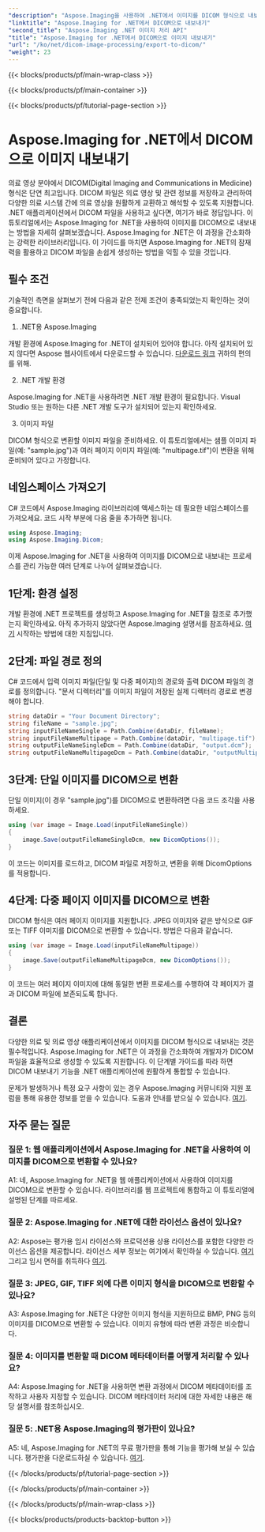 ```yaml
---
"description": "Aspose.Imaging을 사용하여 .NET에서 이미지를 DICOM 형식으로 내보내는 방법을 알아보세요. 의료 이미지를 손쉽게 변환할 수 있습니다."
"linktitle": "Aspose.Imaging for .NET에서 DICOM으로 내보내기"
"second_title": "Aspose.Imaging .NET 이미지 처리 API"
"title": "Aspose.Imaging for .NET에서 DICOM으로 이미지 내보내기"
"url": "/ko/net/dicom-image-processing/export-to-dicom/"
"weight": 23
---
```


{{< blocks/products/pf/main-wrap-class >}}

{{< blocks/products/pf/main-container >}}

{{< blocks/products/pf/tutorial-page-section >}}

# Aspose.Imaging for .NET에서 DICOM으로 이미지 내보내기

의료 영상 분야에서 DICOM(Digital Imaging and Communications in Medicine) 형식은 단연 최고입니다. DICOM 파일은 의료 영상 및 관련 정보를 저장하고 관리하여 다양한 의료 시스템 간에 의료 영상을 원활하게 교환하고 해석할 수 있도록 지원합니다. .NET 애플리케이션에서 DICOM 파일을 사용하고 싶다면, 여기가 바로 정답입니다. 이 튜토리얼에서는 Aspose.Imaging for .NET을 사용하여 이미지를 DICOM으로 내보내는 방법을 자세히 살펴보겠습니다. Aspose.Imaging for .NET은 이 과정을 간소화하는 강력한 라이브러리입니다. 이 가이드를 마치면 Aspose.Imaging for .NET의 잠재력을 활용하고 DICOM 파일을 손쉽게 생성하는 방법을 익힐 수 있을 것입니다.

## 필수 조건

기술적인 측면을 살펴보기 전에 다음과 같은 전제 조건이 충족되었는지 확인하는 것이 중요합니다.

1. .NET용 Aspose.Imaging

개발 환경에 Aspose.Imaging for .NET이 설치되어 있어야 합니다. 아직 설치되어 있지 않다면 Aspose 웹사이트에서 다운로드할 수 있습니다. [다운로드 링크](https://releases.aspose.com/imaging/net/) 귀하의 편의를 위해.

2. .NET 개발 환경

Aspose.Imaging for .NET을 사용하려면 .NET 개발 환경이 필요합니다. Visual Studio 또는 원하는 다른 .NET 개발 도구가 설치되어 있는지 확인하세요.

3. 이미지 파일

DICOM 형식으로 변환할 이미지 파일을 준비하세요. 이 튜토리얼에서는 샘플 이미지 파일(예: "sample.jpg")과 여러 페이지 이미지 파일(예: "multipage.tif")이 변환을 위해 준비되어 있다고 가정합니다.

## 네임스페이스 가져오기

C# 코드에서 Aspose.Imaging 라이브러리에 액세스하는 데 필요한 네임스페이스를 가져오세요. 코드 시작 부분에 다음 줄을 추가하면 됩니다.

```csharp
using Aspose.Imaging;
using Aspose.Imaging.Dicom;
```

이제 Aspose.Imaging for .NET을 사용하여 이미지를 DICOM으로 내보내는 프로세스를 관리 가능한 여러 단계로 나누어 살펴보겠습니다.

## 1단계: 환경 설정

개발 환경에 .NET 프로젝트를 생성하고 Aspose.Imaging for .NET을 참조로 추가했는지 확인하세요. 아직 추가하지 않았다면 Aspose.Imaging 설명서를 참조하세요. [여기](https://reference.aspose.com/imaging/net/) 시작하는 방법에 대한 지침입니다.

## 2단계: 파일 경로 정의

C# 코드에서 입력 이미지 파일(단일 및 다중 페이지)의 경로와 출력 DICOM 파일의 경로를 정의합니다. "문서 디렉터리"를 이미지 파일이 저장된 실제 디렉터리 경로로 변경해야 합니다.

```csharp
string dataDir = "Your Document Directory";
string fileName = "sample.jpg";
string inputFileNameSingle = Path.Combine(dataDir, fileName);
string inputFileNameMultipage = Path.Combine(dataDir, "multipage.tif");
string outputFileNameSingleDcm = Path.Combine(dataDir, "output.dcm");
string outputFileNameMultipageDcm = Path.Combine(dataDir, "outputMultipage.dcm");
```

## 3단계: 단일 이미지를 DICOM으로 변환

단일 이미지(이 경우 "sample.jpg")를 DICOM으로 변환하려면 다음 코드 조각을 사용하세요.

```csharp
using (var image = Image.Load(inputFileNameSingle))
{
    image.Save(outputFileNameSingleDcm, new DicomOptions());
}
```

이 코드는 이미지를 로드하고, DICOM 파일로 저장하고, 변환을 위해 DicomOptions를 적용합니다.

## 4단계: 다중 페이지 이미지를 DICOM으로 변환

DICOM 형식은 여러 페이지 이미지를 지원합니다. JPEG 이미지와 같은 방식으로 GIF 또는 TIFF 이미지를 DICOM으로 변환할 수 있습니다. 방법은 다음과 같습니다.

```csharp
using (var image = Image.Load(inputFileNameMultipage))
{
    image.Save(outputFileNameMultipageDcm, new DicomOptions());
}
```

이 코드는 여러 페이지 이미지에 대해 동일한 변환 프로세스를 수행하여 각 페이지가 결과 DICOM 파일에 보존되도록 합니다.

## 결론

다양한 의료 및 의료 영상 애플리케이션에서 이미지를 DICOM 형식으로 내보내는 것은 필수적입니다. Aspose.Imaging for .NET은 이 과정을 간소화하여 개발자가 DICOM 파일을 효율적으로 생성할 수 있도록 지원합니다. 이 단계별 가이드를 따라 하면 DICOM 내보내기 기능을 .NET 애플리케이션에 원활하게 통합할 수 있습니다.

문제가 발생하거나 특정 요구 사항이 있는 경우 Aspose.Imaging 커뮤니티와 지원 포럼을 통해 유용한 정보를 얻을 수 있습니다. 도움과 안내를 받으실 수 있습니다. [여기](https://forum.aspose.com/).

## 자주 묻는 질문

### 질문 1: 웹 애플리케이션에서 Aspose.Imaging for .NET을 사용하여 이미지를 DICOM으로 변환할 수 있나요?

A1: 네, Aspose.Imaging for .NET을 웹 애플리케이션에서 사용하여 이미지를 DICOM으로 변환할 수 있습니다. 라이브러리를 웹 프로젝트에 통합하고 이 튜토리얼에 설명된 단계를 따르세요.

### 질문 2: Aspose.Imaging for .NET에 대한 라이선스 옵션이 있나요?

A2: Aspose는 평가용 임시 라이선스와 프로덕션용 상용 라이선스를 포함한 다양한 라이선스 옵션을 제공합니다. 라이선스 세부 정보는 여기에서 확인하실 수 있습니다. [여기](https://purchase.aspose.com/buy) 그리고 임시 면허를 취득하다 [여기](https://purchase.aspose.com/temporary-license/).

### 질문 3: JPEG, GIF, TIFF 외에 다른 이미지 형식을 DICOM으로 변환할 수 있나요?

A3: Aspose.Imaging for .NET은 다양한 이미지 형식을 지원하므로 BMP, PNG 등의 이미지를 DICOM으로 변환할 수 있습니다. 이미지 유형에 따라 변환 과정은 비슷합니다.

### 질문 4: 이미지를 변환할 때 DICOM 메타데이터를 어떻게 처리할 수 있나요?

A4: Aspose.Imaging for .NET을 사용하면 변환 과정에서 DICOM 메타데이터를 조작하고 사용자 지정할 수 있습니다. DICOM 메타데이터 처리에 대한 자세한 내용은 해당 설명서를 참조하십시오.

### 질문 5: .NET용 Aspose.Imaging의 평가판이 있나요?

A5: 네, Aspose.Imaging for .NET의 무료 평가판을 통해 기능을 평가해 보실 수 있습니다. 평가판을 다운로드하실 수 있습니다. [여기](https://releases.aspose.com/).

{{< /blocks/products/pf/tutorial-page-section >}}

{{< /blocks/products/pf/main-container >}}

{{< /blocks/products/pf/main-wrap-class >}}

{{< blocks/products/products-backtop-button >}}